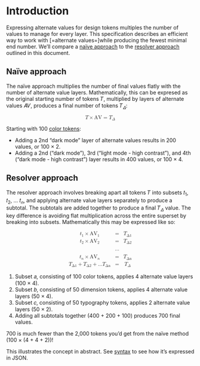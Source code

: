 # Introduction

Expressing alternate values for design tokens multiples the number of values to manage for every layer. This specification describes an efficient way to work with [=alternate values=]while producing the fewest minimal end number. We’ll compare a [naïve approach](#naive-approach) to the [resolver approach](#resolver-approach) outlined in this document.

## Naïve approach

The naïve approach multiplies the number of final values flatly with the number of alternate value layers. Mathematically, this can be expresed as the original starting number of tokens 𝑇, multiplied by layers of alternate values 𝐴𝑉, produces a final number of tokens 𝑇<sub>𝛥</sub>:

<math display="block">
  <mrow>
    <mi>T</mi>
    <mo>×</mo>
    <mi>AV</mi>
    <mo>=</mo>
    <msub><mi>T</mi><mi>Δ</mi></msub>
  </mrow>
</math>

<aside class="example" title="Naïve token increase">

Starting with 100 [color tokens](../format/#color):

- Adding a 2nd “dark mode” layer of alternate values results in 200 values, or 100 × 2.
- Adding a 2nd (“dark mode”), 3rd (“light mode - high contrast”), and 4th (“dark mode - high contrast”) layer results in 400 values, or 100 × 4.

</aside>

## Resolver approach

The resolver approach involves breaking apart all tokens 𝑇 into subsets 𝑡<sub>1</sub>, 𝑡<sub>2</sub>, … 𝑡<sub>𝑛</sub>, and applying alternate value layers separately to produce a subtotal. The subtotals are added together to produce a final 𝑇<sub>𝛥</sub> value. The key difference is avoiding flat multiplication across the entire superset by breaking into subsets. Mathematically this may be expressed like so:

<math display="block">
  <mtable>
    <mtr>
      <mtd>
        <msub><mi>𝑡</mi><mn>1</mn></msub>
        <mo>×</mo>
        <msub><mi>AV</mi><mn>1</mn></msub>
      </mtd>
      <mtd>
        <mo>=</mo>
      </mtd>
      <mtd>
        <msub><mi>T</mi><mn>Δ1</mn></msub>
      </mtd>
    </mtr>
    <mtr>
      <mtd>
        <msub><mi>𝑡</mi><mn>2</mn></msub>
        <mo>×</mo>
        <msub><mi>AV</mi><mn>2</mn></msub>
      </mtd>
      <mtd>
        <mo>=</mo>
      </mtd>
      <mtd>
        <msub><mi>T</mi><mn>Δ2</mn></msub>
      </mtd>
    </mtr>
    <mtr>
      <mtd></mtd><mtd>...</mtd><mtd></mtd>
    </mtr>
    <mtr>
      <mtd>
        <msub><mi>𝑡</mi><mi>n</mi></msub>
        <mo>×</mo>
        <msub><mi>AV</mi><mi>n</mi></msub>
      </mtd>
      <mtd>
        <mo>=</mo>
      </mtd>
      <mtd>
        <msub>
          <mi>T</mi>
          <mi>Δn</mi>
        </msub>
      </mtd>
    </mtr>
    <mtr>
      <mtd>
        <msub><mi>T</mi><mn>Δ1</mn></msub>
        <mo>+</mo>
        <msub><mi>T</mi><mn>Δ2</mn></msub>
        <mo>+</mo>
        <mi>…</mi>
        <msub><mi>T</mi><mi>Δn</mi></msub>
      </mtd>
      <mtd><mo>=</mo></mtd>
      <mtd><msub><mi>T</mi><mi>Δ</mi></msub></mtd>
    </mtr>
  </mtable>
</math>

<aside class="example" title="Resolver approach">

1. Subset 𝑎, consisting of 100 color tokens, applies 4 alternate value layers (100 × 4).
2. Subset 𝑏, consisting of 50 dimension tokens, applies 4 alternate value layers (50 × 4).
3. Subset 𝑐, consisting of 50 typography tokens, applies 2 alternate value layers (50 × 2).
4. Adding all subtotals together (400 + 200 + 100) produces 700 final values.

700 is much fewer than the 2,000 tokens you’d get from the naïve method (100 × (4 + 4 + 2))!

</aside>

This illustrates the concept in abstract. See [syntax](#syntax) to see how it’s expressed in JSON.
